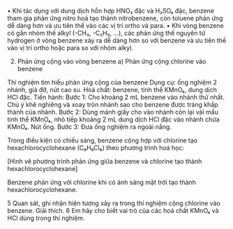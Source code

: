 • Khi tác dụng với dung dịch hỗn hợp HNO₃ đặc và H₂SO₄ đặc, benzene tham gia phản ứng nitro hoá tạo thành nitrobenzene, còn toluene phản ứng dễ dàng hơn và ưu tiên thế vào các vị trí ortho và para.
• Khi vòng benzene có gắn nhóm thế alkyl (-CH₃, -C₂H₅, ...), các phản ứng thế nguyên tử hydrogen ở vòng benzene xảy ra dễ dàng hơn so với benzene và ưu tiên thế vào vị trí ortho hoặc para so với nhóm alkyl.

2. Phản ứng cộng vào vòng benzene
a) Phản ứng cộng chlorine vào benzene

Thí nghiệm tìm hiểu phản ứng cộng của benzene
Dụng cụ: ống nghiệm 2 nhánh, giá đỡ, nút cao su.
Hoá chất: benzene, tinh thể KMnO₄, dung dịch HCl đặc.
Tiến hành:
Bước 1: Cho khoảng 2 mL benzene vào nhánh thứ nhất. Chú ý khẽ nghiêng và xoay tròn nhánh sao cho benzene được tráng khắp thành của nhánh.
Bước 2: Dùng mảnh giấy cho vào nhánh còn lại vài mẩu tinh thể KMnO₄, nhỏ tiếp khoảng 2 mL dung dịch HCl đặc vào nhánh chứa KMnO₄. Nút ống.
Bước 3: Đưa ống nghiệm ra ngoài nắng.

Trong điều kiện có chiếu sáng, benzene cộng hợp với chlorine tạo hexachlorocyclohexane (C₆H₆Cl₆) theo phương trình hoá học:

[Hình vẽ phương trình phản ứng giữa benzene và chlorine tạo thành hexachlorocyclohexane]

Benzene phản ứng với chlorine khi có ánh sáng mặt trời tạo thành hexachlorocyclohexane.

5 Quan sát, ghi nhận hiện tượng xảy ra trong thí nghiệm cộng chlorine vào benzene. Giải thích.
6 Em hãy cho biết vai trò của các hoá chất KMnO₄ và HCl dùng trong thí nghiệm.